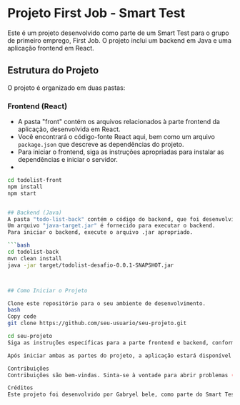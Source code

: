 # Projeto First Job - Smart Test

Este é um projeto desenvolvido como parte de um Smart Test para o grupo de primeiro emprego, First Job. O projeto inclui um backend em Java e uma aplicação frontend em React.

## Estrutura do Projeto

O projeto é organizado em duas pastas:

### Frontend (React)
- A pasta "front" contém os arquivos relacionados à parte frontend da aplicação, desenvolvida em React.
- Você encontrará o código-fonte React aqui, bem como um arquivo `package.json` que descreve as dependências do projeto.
- Para iniciar o frontend, siga as instruções apropriadas para instalar as dependências e iniciar o servidor.
- 
```bash
cd todolist-front
npm install
npm start


## Backend (Java)
A pasta "todo-list-back" contém o código do backend, que foi desenvolvido em Java.
Um arquivo "java-target.jar" é fornecido para executar o backend.
Para iniciar o backend, execute o arquivo .jar apropriado.

```bash
cd todolist-back
mvn clean install
java -jar target/todolist-desafio-0.0.1-SNAPSHOT.jar



## Como Iniciar o Projeto

Clone este repositório para o seu ambiente de desenvolvimento.
bash
Copy code
git clone https://github.com/seu-usuario/seu-projeto.git

cd seu-projeto
Siga as instruções específicas para a parte frontend e backend, conforme descrito nas seções anteriores.

Após iniciar ambas as partes do projeto, a aplicação estará disponível em http://localhost:3000 para o frontend e o backend responderá em suas respectivas rotas.

Contribuições
Contribuições são bem-vindas. Sinta-se à vontade para abrir problemas (issues) e solicitações de pull (pull requests) para melhorar este projeto.

Créditos
Este projeto foi desenvolvido por Gabryel bele, como parte do Smart Test para o grupo de primeiro emprego, First Job.
